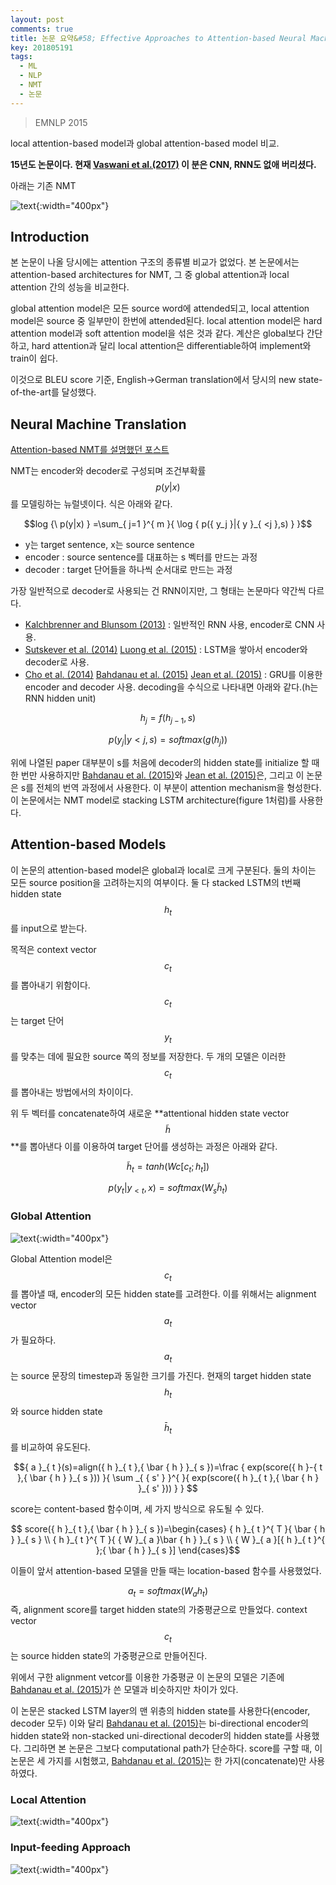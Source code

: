 ```yaml
---
layout: post
comments: true
title: 논문 요약&#58; Effective Approaches to Attention-based Neural Machine Translation
key: 201805191
tags:
  - ML
  - NLP
  - NMT
  - 논문
---
```


> EMNLP 2015

local attention-based model과 global attention-based model 비교.

<!--more-->

**15년도 논문이다. 현재 [Vaswani et al.(2017)](https://arxiv.org/abs/1706.03762) 이 분은 CNN, RNN도 없애 버리셨다.**

아래는 기존 NMT

![text](https://raw.githubusercontent.com/q0115643/my_blog/master/assets/images/paper-summary/Luong-EMNLP2015/1.png){:width="400px"}


## Introduction

본 논문이 나올 당시에는 attention 구조의 종류별 비교가 없었다. 본 논문에서는 attention-based architectures for NMT, 그 중 global attention과 local attention 간의 성능을 비교한다.

global attention model은 모든 source word에 attended되고, local attention model은 source 중 일부만이 한번에 attended된다. local attention model은 hard attention model과 soft attention model을 섞은 것과 같다. 계산은 global보다 간단하고, hard attention과 달리 local attention은 differentiable하여 implement와 train이 쉽다.

이것으로 BLEU score 기준, English->German translation에서 당시의 new state-of-the-art를 달성했다.


## Neural Machine Translation

[Attention-based NMT를 설명했던 포스트](http://rokrokss.com/2018/05/04/Learning-to-Parse-and-Translate-Improves-Neural-Machine-Translation.html#2-neural-machine-translation)

NMT는 encoder와 decoder로 구성되며 조건부확률 $${p(y|x)}$$ 를 모델링하는 뉴럴넷이다.
식은 아래와 같다.

$$log {\  p(y|x) } =\sum_{ j=1 }^{ m }{ \log { p({ y_j }|{ y }_{ <j },s) } }$$

  - y는 target sentence, x는 source sentence
  - encoder : source sentence를 대표하는 s 벡터를 만드는 과정
  - decoder : target 단어들을 하나씩 순서대로 만드는 과정

가장 일반적으로 decoder로 사용되는 건 RNN이지만, 그 형태는 논문마다 약간씩 다르다.
  - [Kalchbrenner and Blunsom (2013)](https://aclanthology.coli.uni-saarland.de/papers/D13-1176/d13-1176) : 일반적인 RNN 사용, encoder로 CNN 사용.
  - [Sutskever et al. (2014)](https://arxiv.org/abs/1409.3215)  [Luong et al. (2015)](https://arxiv.org/abs/1410.8206) : LSTM을 쌓아서 encoder와 decoder로 사용.
  - [Cho et al. (2014)](https://arxiv.org/abs/1406.1078)  [Bahdanau et al. (2015)](https://arxiv.org/abs/1409.0473)  [Jean et al. (2015)](https://arxiv.org/abs/1412.2007) : GRU를 이용한 encoder and decoder 사용.
decoding을 수식으로 나타내면 아래와 같다.(h는 RNN hidden unit)

$${h_j} = f(h_{j-1},s)$$

$$p({ y_j }|{ y }{ <j },s) = softmax(g({h}_{j}))$$

위에 나열된 paper 대부분이 s를 처음에 decoder의 hidden state를 initialize 할 때 한 번만 사용하지만
[Bahdanau et al. (2015)](https://arxiv.org/abs/1409.0473)와 [Jean et al. (2015)](https://arxiv.org/abs/1412.2007)은,
그리고 이 논문은 s를 전체의 번역 과정에서 사용한다. 이 부분이 attention mechanism을 형성한다.
이 논문에서는 NMT model로 stacking LSTM architecture(figure 1처럼)를 사용한다.


## Attention-based Models

이 논문의 attention-based model은 global과 local로 크게 구분된다.
둘의 차이는 모든 source position을 고려하는지의 여부이다.
둘 다 stacked LSTM의 t번째 hidden state $${h}_{t}$$를 input으로 받는다.

목적은 context vector $${c}_{t}$$를 뽑아내기 위함이다. $${c}_{t}$$는 target 단어 $${y}_{t}$$를 맞추는 데에 필요한 source 쪽의 정보를 저장한다.
두 개의 모델은 이러한 $${c}_{t}$$를 뽑아내는 방법에서의 차이이다.

위 두 벡터를 concatenate하여 새로운 **attentional hidden state vector $$\widetilde { h } $$**를 뽑아낸다
이를 이용하여 target 단어를 생성하는 과정은 아래와 같다.

$${ \widetilde { h } }_{ t }=tanh({ W }{ c }[c_{ t };h_{ t }])$$

$$p({ y }_{ t }|{ y }_{ <t },x)=softmax({ W }_{ s }{ \widetilde { h } }_{ t })$$


### Global Attention

![text](https://raw.githubusercontent.com/q0115643/my_blog/master/assets/images/paper-summary/Luong-EMNLP2015/2.png){:width="400px"}

Global Attention model은 $${c}_{t}$$를 뽑아낼 때, encoder의 모든 hidden state를 고려한다.
이를 위해서는 alignment vector $${a}_{t}$$가 필요하다. $${a}_{t}$$는 source 문장의 timestep과 동일한 크기를 가진다.
현재의 target hidden state $$h_{ t }$$와 source hidden state $${ \bar { h } }_{ t }$$를 비교하여 유도된다.

$${ a }_{ t }(s)=align({ h }_{ t },{ \bar { h } }_{ s })=\frac { exp(score({ h }-{ t },{ \bar { h } }_{ s })) }{ \sum _{ { s' } }^{ }{ exp(score({ h }_{ t },{ \bar { h } }_{ s' })) } } $$

score는 content-based 함수이며, 세 가지 방식으로 유도될 수 있다.

$$ score({ h }_{ t },{ \bar { h } }_{ s })=\begin{cases} { h }_{ t }^{ T }{ \bar { h } }_{ s } \\ { h }_{ t }^{ T }{ { W }_{ a }\bar { h } }_{ s } \\ { W }_{ a }[{ h }_{ t }^{ };{ \bar { h } }_{ s }] \end{cases}$$

이들이 앞서 attention-based 모델을 만들 때는 location-based 함수를 사용했었다.

$${ a }_{ t }=softmax({ W }_{ a }{h}_{t})$$
즉, alignment score를 target hidden state의 가중평균으로 만들었다.
context vector $${c}_{t}$$는 source hidden state의 가중평균으로 만들어진다.

위에서 구한 alignment vetcor를 이용한 가중평균
이 논문의 모델은 기존에 [Bahdanau et al. (2015)](https://arxiv.org/abs/1409.0473)가 쓴 모델과 비슷하지만 차이가 있다.

이 논문은 stacked LSTM layer의 맨 위층의 hidden state를 사용한다(encoder, decoder 모두)
이와 달리 [Bahdanau et al. (2015)](https://arxiv.org/abs/1409.0473)는 bi-directional encoder의 hidden state와 non-stacked uni-directional decoder의 hidden state를 사용했다.
그리하면 본 논문은 그보다 computational path가 단순하다.
score를 구할 때, 이 논문은 세 가지를 시험했고, [Bahdanau et al. (2015)](https://arxiv.org/abs/1409.0473)는 한 가지(concatenate)만 사용하였다.


### Local Attention

![text](https://raw.githubusercontent.com/q0115643/my_blog/master/assets/images/paper-summary/Luong-EMNLP2015/3.png){:width="400px"}




### Input-feeding Approach

![text](https://raw.githubusercontent.com/q0115643/my_blog/master/assets/images/paper-summary/Luong-EMNLP2015/4.png){:width="400px"}






